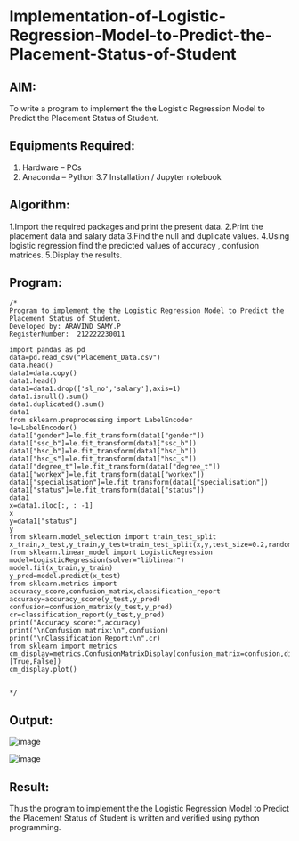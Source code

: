 # Implementation-of-Logistic-Regression-Model-to-Predict-the-Placement-Status-of-Student

## AIM:
To write a program to implement the the Logistic Regression Model to Predict the Placement Status of Student.

## Equipments Required:
1. Hardware – PCs
2. Anaconda – Python 3.7 Installation / Jupyter notebook

## Algorithm:
1.Import the required packages and print the present data.
2.Print the placement data and salary data
3.Find the null and duplicate values.
4.Using logistic regression find the predicted values of accuracy , confusion matrices. 
5.Display the results.

## Program:
```
/*
Program to implement the the Logistic Regression Model to Predict the Placement Status of Student.
Developed by: ARAVIND SAMY.P
RegisterNumber:  212222230011

import pandas as pd
data=pd.read_csv("Placement_Data.csv")
data.head()
data1=data.copy()
data1.head()
data1=data1.drop(['sl_no','salary'],axis=1)
data1.isnull().sum()
data1.duplicated().sum()
data1
from sklearn.preprocessing import LabelEncoder
le=LabelEncoder()
data1["gender"]=le.fit_transform(data1["gender"])
data1["ssc_b"]=le.fit_transform(data1["ssc_b"])
data1["hsc_b"]=le.fit_transform(data1["hsc_b"])
data1["hsc_s"]=le.fit_transform(data1["hsc_s"])
data1["degree_t"]=le.fit_transform(data1["degree_t"])
data1["workex"]=le.fit_transform(data1["workex"])
data1["specialisation"]=le.fit_transform(data1["specialisation"])
data1["status"]=le.fit_transform(data1["status"])
data1
x=data1.iloc[:, : -1]
x
y=data1["status"]
y
from sklearn.model_selection import train_test_split
x_train,x_test,y_train,y_test=train_test_split(x,y,test_size=0.2,random_state=0)
from sklearn.linear_model import LogisticRegression
model=LogisticRegression(solver="liblinear")
model.fit(x_train,y_train)
y_pred=model.predict(x_test)
from sklearn.metrics import accuracy_score,confusion_matrix,classification_report
accuracy=accuracy_score(y_test,y_pred)
confusion=confusion_matrix(y_test,y_pred)
cr=classification_report(y_test,y_pred)
print("Accuracy score:",accuracy)
print("\nConfusion matrix:\n",confusion)
print("\nClassification Report:\n",cr)
from sklearn import metrics
cm_display=metrics.ConfusionMatrixDisplay(confusion_matrix=confusion,display_labels=[True,False])
cm_display.plot()


*/
```

## Output:

![image](https://github.com/Aravindsamy04/Implementation-of-Logistic-Regression-Model-to-Predict-the-Placement-Status-of-Student/assets/113497037/597984a9-dba9-4fae-90ba-de960363f4d9)

![image](https://github.com/Aravindsamy04/Implementation-of-Logistic-Regression-Model-to-Predict-the-Placement-Status-of-Student/assets/113497037/43c340ee-5cd7-4dff-b68f-050118e16e73)









## Result:
Thus the program to implement the the Logistic Regression Model to Predict the Placement Status of Student is written and verified using python programming.
